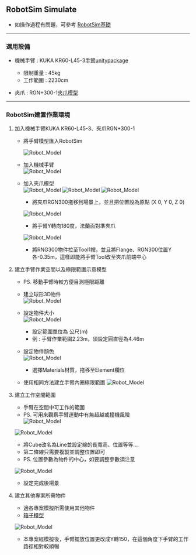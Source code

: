 ## RobotSim Simulate

- 如操作過程有問題，可參考 [RobotSim基礎](https://yazelin.github.io/usc2019-RobotSim/zh-tw/1RobotSimBasic.html)

---

### 選用設備

- 機械手臂 : KUKA KR60-L45-3[手臂unitypackage](https://github.com/YangPeiYuan/RobotSim_Simulate/raw/master/object/KR60_L45.unitypackage)
	- 限制重量 : 45kg
	- 工作範圍 : 2230cm
	
- 夾爪 : RGN+300-1[夾爪模型](https://github.com/YangPeiYuan/RobotSim_Simulate/raw/master/object/RGN300.FBX)

---

### RobotSim建置作業環境

1. 加入機械手臂KUKA KR60-L45-3、夾爪RGN+300-1
	- 將手臂模型匯入RobotSim                          
                                                                                                                                                                
		 ![Robot_Model](./image/RobotSim_Import_Model.png)
		 
	- 加入機械手臂                                                                                   
		![Robot_Model](./image/RobotSim_Import_Robot.png)
                                                                                                                                                              
	- 加入夾爪模型                                                                                    
		![Robot_Model](./image/RobotSim_Import_New_Asset.png)
		![Robot_Model](./image/RobotSim_Import_RNG300.png)
		![Robot_Model](./image/RobotSim_Set_gripper.png)
		- 將夾爪RGN300拖移到場景上，並且把位置設為原點 (X 0, Y 0, Z 0)
                                                                                                                                                      
		![Robot_Model](./image/RobotSim_Set_Robot_Position.png)
		- 將手臂Y轉向180度，法蘭面對準夾爪
                                                                                                                                                      
		![Robot_Model](./image/RobotSim_Set_Robot_Tool.png)
		- 將RNG300物件拉至Tool1裡，並且將Flange、RGN300位置Y各-0.35m，這樣即能將手臂Tool改至夾爪前端中心
                                                                                                                                                      
2. 建立手臂作業空間以及極限範圍示意模型
                                                                                                                                                      
	- PS. 移動手臂時較方便目測極限距離                                                                    
                                                                                                                                                      
	- 建立球形3D物件                                                                            
		![Robot_Model](./image/RobotSim_Add_Range_Sphere.png)
		                                                                                                                                                      
	- 設定物件大小                                                                                 
		![Robot_Model](./image/RobotSim_Range_Size.png)
		- 設定範圍單位為 公尺(m)
		- 例 : 手臂作業範圍2.23m，須設定圓直徑為4.46m            
                                                                                                                                                               
	- 設定物件顏色                                                                                   
		![Robot_Model](./image/RobotSim_Range_Color.png)
		- 選擇Materials材質，拖移至Element欄位
                                                                                                                                                      
	- 使用相同方法建立手臂內圈極限範圍
		![Robot_Model](./image/RobotSim_Add_Limit_Sphere.png)

                                                                                                                                                      
3. 建立工作空間範圍
                                                                                                                                                      
	- 手臂在空間中可工作的範圍
	- PS. 可用來觀察手臂運動中有無超越或撞機風險                               
	![Robot_Model](./image/RobotSim_Add_Line.png)
	                                                                                                                                                      
	![Robot_Model](./image/RobotSim_Set_Line.png)
	- 將Cube改名為Line並設定線的長寬高、位置等等...
	- 第二條線只需要複製並調整位置即可
	- PS. 位置參數為物件的中心，如要調整參數須注意
                                                                                                                                                      
	![Robot_Model](./image/RobotSim_Set_Limit_Environment.png)
	- 設定完成後場景
                                                                                                                                                      

4. 建立其他專案所需物件
                                                                                                                                                      
	- 適各專案模擬所需使用其他物件  
	- [箱子模型](https://github.com/YangPeiYuan/RobotSim_Simulate/raw/master/object/box.FBX)
                                                                                                                                                      
	![Robot_Model](./image/RobotSim_Complete_Environment.png)
	- 本專案經模擬後，手臂擺放位置更改成Y轉150，在這個角度下手臂的工作路徑相對較順暢
<!--stackedit_data:
eyJoaXN0b3J5IjpbMTg4NDE3MjI5NSw4NTQyOTg0MSwtMjk0Mj
M5ODUzLC0xNzEyMTQ4ODc0LDE0NzA5MDQ5NTMsLTE0MjgyMDAz
NDUsLTE2ODAwNTY3MzQsLTYxNjEzMTYzNCwtODA5MzMxODYxLC
0yNzczOTMyMjUsMjA5NzA2MTk2MSw4MTEyOTkyNDQsLTEyNTQ0
MjE0NzEsLTcwMTA1MDI5NSwtNDYxODU2ODEyLC02OTE2NTA4ND
QsMjA0MTE2NTA4MCwyOTQ1NDg2NjQsLTEzNDY5MjAyMTQsMjk0
NTQ4NjY0XX0=
-->